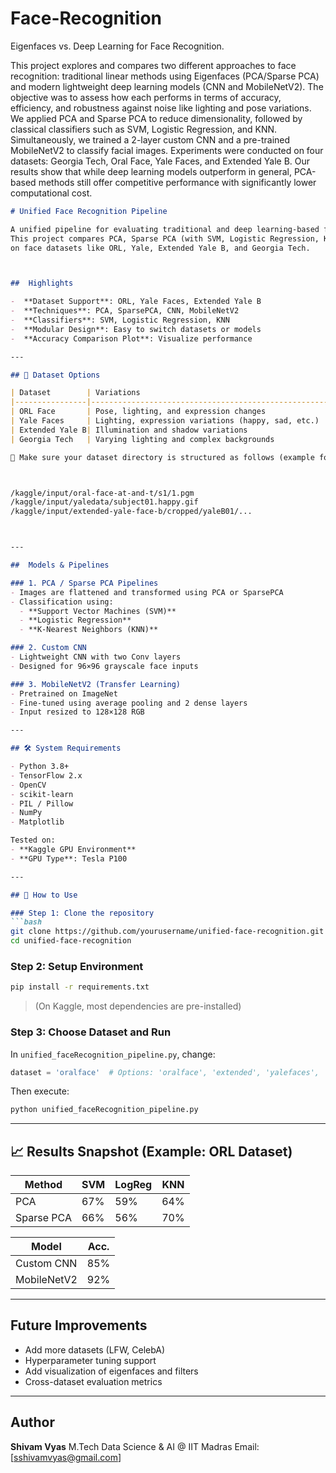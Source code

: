 # Face-Recognition
Eigenfaces vs. Deep Learning for Face Recognition.

This project explores and compares two different approaches to face recognition: traditional linear methods using Eigenfaces (PCA/Sparse PCA) and modern lightweight deep learning models (CNN and MobileNetV2). The objective was to assess how each performs in terms of accuracy, efficiency, and robustness against noise like lighting and pose variations. We applied PCA and Sparse PCA to reduce dimensionality, followed by classical classifiers such as SVM, Logistic Regression, and KNN. Simultaneously, we trained a 2-layer custom CNN and a pre-trained MobileNetV2 to classify facial images. Experiments were conducted on four datasets: Georgia Tech, Oral Face, Yale Faces, and Extended Yale B. Our results show that while deep learning models outperform in general, PCA-based methods still offer competitive performance with significantly lower computational cost.



```markdown
# Unified Face Recognition Pipeline

A unified pipeline for evaluating traditional and deep learning-based face recognition models on multiple datasets.
This project compares PCA, Sparse PCA (with SVM, Logistic Regression, KNN) against modern CNN-based methods (Custom CNN, MobileNetV2)
on face datasets like ORL, Yale, Extended Yale B, and Georgia Tech.



##  Highlights

-  **Dataset Support**: ORL, Yale Faces, Extended Yale B
-  **Techniques**: PCA, SparsePCA, CNN, MobileNetV2
-  **Classifiers**: SVM, Logistic Regression, KNN
-  **Modular Design**: Easy to switch datasets or models
-  **Accuracy Comparison Plot**: Visualize performance

---

## 📂 Dataset Options

| Dataset        | Variations                                          |
|----------------|-----------------------------------------------------|
| ORL Face       | Pose, lighting, and expression changes              |
| Yale Faces     | Lighting, expression variations (happy, sad, etc.) |
| Extended Yale B| Illumination and shadow variations                 |
| Georgia Tech   | Varying lighting and complex backgrounds           |

📁 Make sure your dataset directory is structured as follows (example for ORL):



/kaggle/input/oral-face-at-and-t/s1/1.pgm
/kaggle/input/yaledata/subject01.happy.gif
/kaggle/input/extended-yale-face-b/cropped/yaleB01/...



---

##  Models & Pipelines

### 1. PCA / Sparse PCA Pipelines
- Images are flattened and transformed using PCA or SparsePCA
- Classification using:
  - **Support Vector Machines (SVM)**
  - **Logistic Regression**
  - **K-Nearest Neighbors (KNN)**

### 2. Custom CNN
- Lightweight CNN with two Conv layers
- Designed for 96×96 grayscale face inputs

### 3. MobileNetV2 (Transfer Learning)
- Pretrained on ImageNet
- Fine-tuned using average pooling and 2 dense layers
- Input resized to 128×128 RGB

---

## 🛠️ System Requirements

- Python 3.8+
- TensorFlow 2.x
- OpenCV
- scikit-learn
- PIL / Pillow
- NumPy
- Matplotlib

Tested on:
- **Kaggle GPU Environment**
- **GPU Type**: Tesla P100

---

## 🚀 How to Use

### Step 1: Clone the repository
```bash
git clone https://github.com/yourusername/unified-face-recognition.git
cd unified-face-recognition
````

### Step 2: Setup Environment

```bash
pip install -r requirements.txt
```

> (On Kaggle, most dependencies are pre-installed)

### Step 3: Choose Dataset and Run

In `unified_faceRecognition_pipeline.py`, change:

```python
dataset = 'oralface'  # Options: 'oralface', 'extended', 'yalefaces', 'georgia'
```

Then execute:

```bash
python unified_faceRecognition_pipeline.py
```

---




## 📈 Results Snapshot (Example: ORL Dataset)

| Method      | SVM | LogReg | KNN |
| ----------- | --- | ------ | --- |
| PCA         | 67% | 59%    | 64% |
| Sparse PCA  | 66% | 56%    | 70% |

| Model       | Acc.|
| ----------- | --- |
| Custom CNN  | 85% | 
| MobileNetV2 | 92% |

---

##  Future Improvements

* Add more datasets (LFW, CelebA)
* Hyperparameter tuning support
* Add visualization of eigenfaces and filters
* Cross-dataset evaluation metrics

---

##  Author

**Shivam Vyas**
M.Tech Data Science & AI @ IIT Madras
Email: \[[sshivamvyas@gmail.com](mailto:sshivamvyas@gmail.com)]


